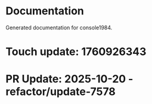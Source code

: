 # Documentation

Generated documentation for console1984.

# Touch update: 1760926343

# PR Update: 2025-10-20 - refactor/update-7578
